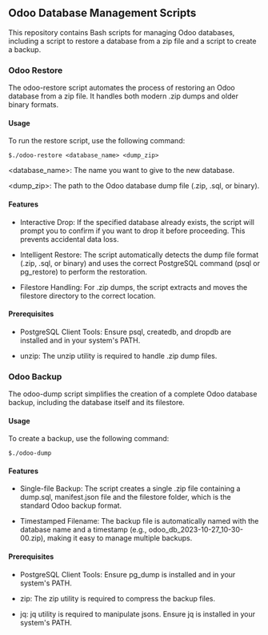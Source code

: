 ## Odoo Database Management Scripts

This repository contains Bash scripts for managing Odoo databases, including a script to restore a database from a zip file and a script to create a backup.

### Odoo Restore

The odoo-restore script automates the process of restoring an Odoo database from a zip file. It handles both modern .zip dumps and older binary formats.

#### Usage

To run the restore script, use the following command:

````
$./odoo-restore <database_name> <dump_zip>
````

<database_name>: The name you want to give to the new database.

<dump_zip>: The path to the Odoo database dump file (.zip, .sql, or binary).

#### Features

* Interactive Drop: If the specified database already exists, the script will prompt you to confirm if you want to drop it before proceeding. This prevents accidental data loss.

* Intelligent Restore: The script automatically detects the dump file format (.zip, .sql, or binary) and uses the correct PostgreSQL command (psql or pg_restore) to perform the restoration.

* Filestore Handling: For .zip dumps, the script extracts and moves the filestore directory to the correct location.

#### Prerequisites

* PostgreSQL Client Tools: Ensure psql, createdb, and dropdb are installed and in your system's PATH.

* unzip: The unzip utility is required to handle .zip dump files.

### Odoo Backup

The odoo-dump script simplifies the creation of a complete Odoo database backup, including the database itself and its filestore.

#### Usage

To create a backup, use the following command:

````
$./odoo-dump
````

#### Features

* Single-file Backup: The script creates a single .zip file containing a dump.sql, manifest.json file and the filestore folder, which is the standard Odoo backup format.

* Timestamped Filename: The backup file is automatically named with the database name and a timestamp (e.g., odoo_db_2023-10-27_10-30-00.zip), making it easy to manage multiple backups.

#### Prerequisites

* PostgreSQL Client Tools: Ensure pg_dump is installed and in your system's PATH.

* zip: The zip utility is required to compress the backup files.

* jq: jq utility is required to manipulate jsons. Ensure jq is installed in your system's PATH.